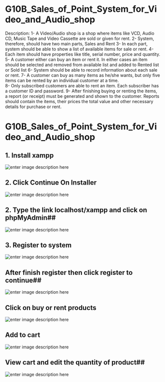 # G10B_Sales_of_Point_System_for_Video_and_Audio_shop

Description: 
1- A Video/Audio shop is a shop where items like VCD, Audio CD, Music Tape and Video Cassette are sold or given for rent. 
2- System, therefore, should have two main parts, Sales and Rent 
3- In each part, system should be able to show a list of available items for sale or rent. 
4- Each item should have properties like title, serial number, price and quantity. 
5- A customer either can buy an item or rent it. In either cases an item should be selected and removed from available list and added to 
Rented list or Sold list 
6- System should be able to record information about each sale or rent. 
7- A customer can buy as many items as he/she wants, but only five items can be rented by an individual customer at a time.  
8- Only subscribed customers are able to rent an item. Each subscriber has a customer ID and password. 
9- After finishing buying or renting the items, a report (or receipt) must be generated and shown to the customer. Reports should contain 
the items, their prices the total value and other necessary details for purchase or rent.

G10B_Sales_of_Point_System_for_Video_and_Audio_shop
=======

## 1.  Install xampp ##
![enter image description here](https://lh3.googleusercontent.com/zD8RQhn_yNvu9cQx1oQvCcaaSx7DgBfx6H_IDPFVRnOnX3kQd1YlqwQNo1btaUEl2Ns=s0 "installer.JPG")
## 2. Click Continue On Installer ##
![enter image description here](https://lh3.googleusercontent.com/m8Zal9YlwzJcbOO3zOZufo4l97NhqLEpu-G7hSV3rn3SGVmuuNuexbpuDnAtga1KF_E=s0 "installer2.JPG")
## 2. Type the link localhost/xampp and click on phpMyAdmin##
![enter image description here](https://lh3.googleusercontent.com/-eAzrGn0-FAE/VrzgSC1iczI/AAAAAAAAAD4/ZqbqAHNXCVQ/s0/phpmyadmin.JPG "phpmyadmin.JPG")
## 3. Register to system ##
![enter image description here](https://lh3.googleusercontent.com/VKUXFV-Q14uH3wyJeFWmwmQGG4VnIO5Kdh-gdKekMWl_i1a4lP6L9pn_L9qiSYi7jgk=s0 "register.JPG")
## After finish register then click register to continue##
![enter image description here](https://lh3.googleusercontent.com/eoRLUwINDaW5ORGlH0xhIPPM6uf4zN3zBA9KuPe-2ZJ2U4CBi9m5_w_aMweFzT35KC4=s0 "clickregister.JPG")
## Click on buy or rent products ##
![enter image description here](https://lh3.googleusercontent.com/JzoJcpfHP-LEdgsM4HLgHEvW996Y7tyY_IjwyfMvB_-1EOVbfMSqo1M5qkrjmP2nFzY=s0 "products.JPG")
## Add to cart ##
![enter image description here](https://lh3.googleusercontent.com/pyu8uiy966OcYAmijZqftnivIQa-mfc7wOANjskZLXkkdaHcDW001Fp6W9Rz5CUX_P4=s0 "addtocart.JPG")
## View cart and edit the quantity of product##
![enter image description here](https://lh3.googleusercontent.com/R896HZ0Xlo5nBn081PkEw4T0RYUDSHTtNqwL_6bkmGnZDzIttygEH8-XTxj6tqtHtlg=s0 "viewcart.JPG")
